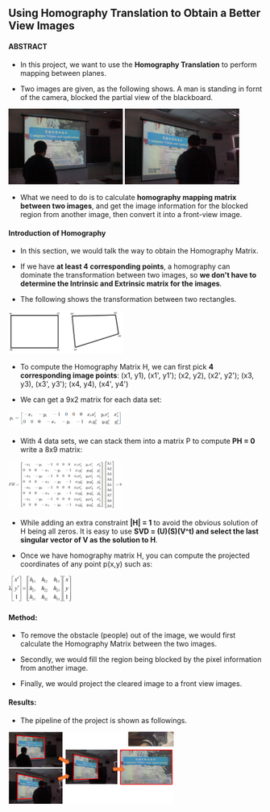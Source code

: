 ## Using Homography Translation to Obtain a Better View Images 

#### ABSTRACT
- In this project, we want to use the **Homography Translation** to perform mapping between planes.

- Two images are given, as the following shows. A man is standing in fornt of the camera, blocked the partial view of the blackboard. 

<img src="https://github.com/CP-TSAI/Computer-Vision/raw/master/cv_pic/1.JPG" width="45%" height="45%"> <img src="https://github.com/CP-TSAI/Computer-Vision/raw/master/cv_pic/2.JPG" width="45%" height="45%"> 

- What we need to do is to calculate **homography mapping matrix between two images**, and get the image information for the blocked region from another image, then convert it into a front-view image.

#### Introduction of Homography

- In this section, we would talk the way to obtain the Homography Matrix. 

- If we have **at least 4 corresponding points**, a homography can dominate the transformation between two images, so **we don't have to determine the Intrinsic and Extrinsic matrix for the images**. 

- The following shows the transformation between two rectangles.

<img src="https://github.com/CP-TSAI/Computer-Vision/raw/master/cv_pic/homography.png" width="45%" height="45%"> 

- To compute the Homography Matrix H, we can first pick **4 corresponding image points**: (x1, y1), (x1', y1'); (x2, y2), (x2', y2'); (x3, y3), (x3', y3'); (x4, y4), (x4', y4')

- We can get a 9x2 matrix for each data set:

<img src="https://github.com/CP-TSAI/Computer-Vision/raw/master/cv_pic/pi.png" width="45%" height="45%"> 

- With 4 data sets, we can stack them into a matrix P to compute **PH = 0** write a 8x9 matrix:

<img src="https://github.com/CP-TSAI/Computer-Vision/raw/master/cv_pic/PH.png" width="45%" height="45%"> 

- While adding an extra constraint **|H| = 1** to avoid the obvious solution of H being all zeros. It is easy to use **SVD = (U)(S)(V^t) and select the last singular vector of V as the solution to H**.

- Once we have homography matrix H, you can compute the projected coordinates of any point p(x,y) such as:

<img src="https://github.com/CP-TSAI/Computer-Vision/raw/master/cv_pic/lambda.png" width="25%" height="25%"> 


#### Method:

- To remove the obstacle (people) out of the image, we would first calculate the Homography Matrix between the two images. 

- Secondly, we would fill the region being blocked by the pixel information from another image. 

- Finally, we would project the cleared image to a front view images. 

#### Results:

- The pipeline of the project is shown as followings. 

<img src="https://github.com/CP-TSAI/Computer-Vision/raw/master/cv_pic/serial.png" width="65%" height="65%"> 

